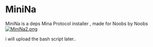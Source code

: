 # MiniNa
MiniNa is a deps Mina Protocol installer , made for Noobs by Noobs
[![MiniNa2.png](https://i.postimg.cc/rytvC8qY/MiniNa2.png)](https://postimg.cc/YjMntBG1)

i will upload the bash script later..

